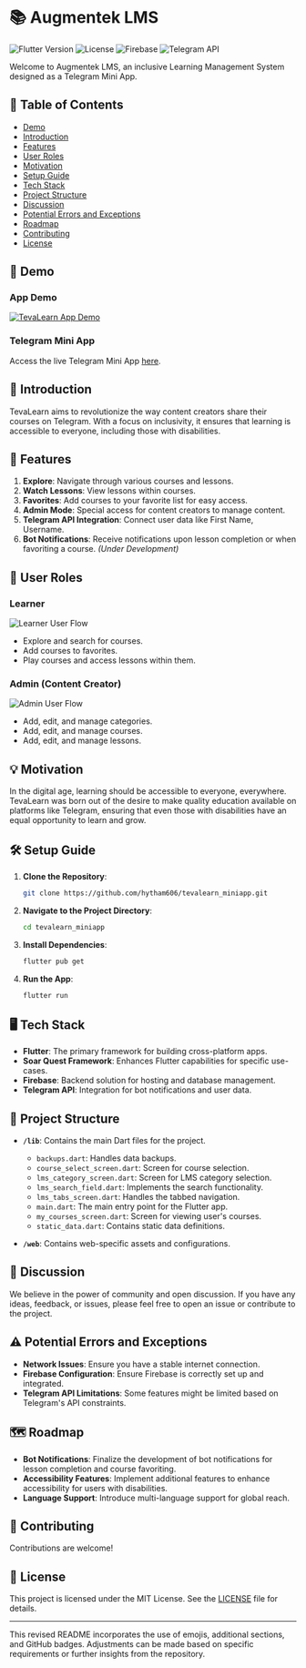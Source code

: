 # 📚 Augmentek LMS

![Flutter Version](https://img.shields.io/badge/Flutter-v2.5.3-blue)
![License](https://img.shields.io/badge/License-MIT-green)
![Firebase](https://img.shields.io/badge/Firebase-Hosting-orange)
![Telegram API](https://img.shields.io/badge/Telegram-API-blue)

Welcome to Augmentek LMS, an inclusive Learning Management System designed as a Telegram Mini App.

## 📌 Table of Contents

- [Demo](#-demo)
- [Introduction](#-introduction)
- [Features](#-features)
- [User Roles](#-user-roles)
- [Motivation](#-motivation)
- [Setup Guide](#-setup-guide)
- [Tech Stack](#-tech-stack)
- [Project Structure](#-project-structure)
- [Discussion](#-discussion)
- [Potential Errors and Exceptions](#-potential-errors-and-exceptions)
- [Roadmap](#-roadmap)
- [Contributing](#-contributing)
- [License](#-license)

## 🎥 Demo

### App Demo

[![TevaLearn App Demo](https://i9.ytimg.com/vi/V6EdwwWjEsI/mqdefault.jpg?v=6525a37c&sqp=CMDalqkG&rs=AOn4CLCs4ABogqbC4yNBPPJvpGqXe9PNMg)](https://www.youtube.com/watch?v=V6EdwwWjEsI)

### Telegram Mini App

Access the live Telegram Mini App [here](https://t.me/TevaLearnBot/LMS).

## 🌟 Introduction

TevaLearn aims to revolutionize the way content creators share their courses on Telegram. With a focus on inclusivity, it ensures that learning is accessible to everyone, including those with disabilities.

## 🚀 Features

1. **Explore**: Navigate through various courses and lessons.
2. **Watch Lessons**: View lessons within courses.
3. **Favorites**: Add courses to your favorite list for easy access.
4. **Admin Mode**: Special access for content creators to manage content.
5. **Telegram API Integration**: Connect user data like First Name, Username.
6. **Bot Notifications**: Receive notifications upon lesson completion or when favoriting a course. *(Under Development)*

## 👥 User Roles

### Learner

![Learner User Flow](https://i.ibb.co/zPFRn28/Teva-Learn-Courses-Telegram-Mini-App-Learner.gif)


- Explore and search for courses.
- Add courses to favorites.
- Play courses and access lessons within them.

### Admin (Content Creator)

![Admin User Flow](https://i.ibb.co/qyngM9r/Teva-Learn-Courses-Telegram-Mini-App-Admin.gif)


- Add, edit, and manage categories.
- Add, edit, and manage courses.
- Add, edit, and manage lessons.


## 💡 Motivation

In the digital age, learning should be accessible to everyone, everywhere. TevaLearn was born out of the desire to make quality education available on platforms like Telegram, ensuring that even those with disabilities have an equal opportunity to learn and grow.

## 🛠 Setup Guide

1. **Clone the Repository**: 
   ```bash
   git clone https://github.com/hytham606/tevalearn_miniapp.git
   ```

2. **Navigate to the Project Directory**:
   ```bash
   cd tevalearn_miniapp
   ```

3. **Install Dependencies**:
   ```bash
   flutter pub get
   ```

4. **Run the App**:
   ```bash
   flutter run
   ```

## 🖥 Tech Stack

- **Flutter**: The primary framework for building cross-platform apps.
- **Soar Quest Framework**: Enhances Flutter capabilities for specific use-cases.
- **Firebase**: Backend solution for hosting and database management.
- **Telegram API**: Integration for bot notifications and user data.

## 📂 Project Structure

- **`/lib`**: Contains the main Dart files for the project.
  - `backups.dart`: Handles data backups.
  - `course_select_screen.dart`: Screen for course selection.
  - `lms_category_screen.dart`: Screen for LMS category selection.
  - `lms_search_field.dart`: Implements the search functionality.
  - `lms_tabs_screen.dart`: Handles the tabbed navigation.
  - `main.dart`: The main entry point for the Flutter app.
  - `my_courses_screen.dart`: Screen for viewing user's courses.
  - `static_data.dart`: Contains static data definitions.

- **`/web`**: Contains web-specific assets and configurations.

## 💬 Discussion

We believe in the power of community and open discussion. If you have any ideas, feedback, or issues, please feel free to open an issue or contribute to the project.

## ⚠️ Potential Errors and Exceptions

- **Network Issues**: Ensure you have a stable internet connection.
- **Firebase Configuration**: Ensure Firebase is correctly set up and integrated.
- **Telegram API Limitations**: Some features might be limited based on Telegram's API constraints.

## 🗺 Roadmap

- **Bot Notifications**: Finalize the development of bot notifications for lesson completion and course favoriting.
- **Accessibility Features**: Implement additional features to enhance accessibility for users with disabilities.
- **Language Support**: Introduce multi-language support for global reach.

## 🤝 Contributing
Contributions are welcome!

## 📜 License

This project is licensed under the MIT License. See the [LICENSE](path_to_license.md) file for details.

---

This revised README incorporates the use of emojis, additional sections, and GitHub badges. Adjustments can be made based on specific requirements or further insights from the repository.